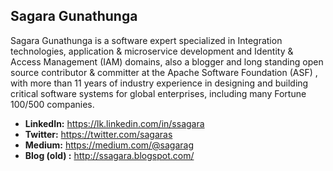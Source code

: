 ## Sagara Gunathunga

Sagara Gunathunga is a software expert specialized in Integration technologies, application & microservice development and Identity &  Access Management (IAM) domains, also a blogger and long standing open source contributor & committer at the Apache Software Foundation (ASF) , with more than 11 years of industry experience in designing and building critical software systems for global enterprises, including many Fortune 100/500 companies. 

* **LinkedIn:** https://lk.linkedin.com/in/ssagara 
* **Twitter:** https://twitter.com/sagaras
* **Medium:** https://medium.com/@sagarag
* **Blog (old) :** http://ssagara.blogspot.com/

